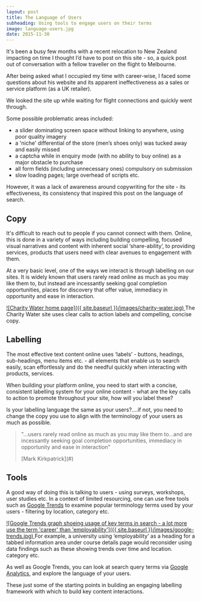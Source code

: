 ```yaml
---
layout: post
title: The Language of Users
subheading: Using tools to engage users on their terms
image: language-users.jpg
date: 2015-11-30
---
```

It's been a busy few months with a recent relocation to New Zealand impacting on time I thought I’d have to post on this site - so, a quick post out of conversation with a fellow traveller on the flight to Melbourne.

After being asked what I occupied my time with career-wise, I faced some questions about his website and its apparent ineffectiveness as a sales or service platform (as a UK retailer).

We looked the site up while waiting for flight connections and quickly went through.

Some possible problematic areas included:

*   a slider dominating screen space without linking to anywhere, using poor quality imagery
*   a 'niche' differential of the store (men’s shoes only) was tucked away and easily missed
*   a captcha while in enquiry mode (with no ability to buy online) as a major obstacle to purchase
*   all form fields (including unnecessary ones) compulsory on submission
*   slow loading pages; large overhead of scripts etc.

However, it was a lack of awareness around copywriting for the site - its effectiveness, its consistency that inspired this post on the language of search.

## Copy

It's difficult to reach out to people if you cannot connect with them. Online, this is done in a variety of ways including building compelling, focused visual narratives and content with inherent social ‘share-ability’, to providing services, products that users need with clear avenues to engagement with them.

At a very basic level, one of the ways we interact is through labelling on our sites. It is widely known that users rarely read online as much as you may like them to, but instead are incessantly seeking goal completion opportunities, places for discovery that offer value, immediacy in opportunity and ease in interaction.

[![Charity Water home page]({{ site.baseurl }}/images/charity-water.jpg) ](https://donate.charitywater.org/donate/newyear) <span class="caption text-muted"> The Charity Water site uses clear calls to action labels and compelling, concise copy.</span>

## Labelling

The most effective text content online uses ‘labels’ - buttons, headings, sub-headings, menu items etc. - all elements that enable us to search easily, scan effortlessly and do the needful quickly when interacting with products, services.

When building your platform online, you need to start with a concise, consistent labelling system for your online content - what are the key calls to action to promote throughout your site, how will you label these?

Is your labelling language the same as your users?….if not, you need to change the copy you use to align with the terminology of your users as much as possible.

> "...users rarely read online as much as you may like them to...and are incessantly seeking goal completion opportunities, immediacy in opportunity and ease in interaction"
> 
> <footer>[Mark Kirkpatrick](#)</footer>

## Tools

A good way of doing this is talking to users - using surveys, workshops, user studies etc. In a context of limited resourcing, one can use free tools such as [Google Trends](https://www.google.com/trends/ "Google Trends") to examine popular terminology terms used by your users - filtering by location, category etc.

[![Google Trends graph shoeing usage of key terms in search - a lot more use the term 'career' than 'employability']({{ site.baseurl }}/images/google-trends.jpg) ](#) <span class="caption text-muted"> For example, a university using ‘employability’ as a heading for a tabbed information area under course details page would reconsider using data findings such as these showing trends over time and location. category etc.</span>

As well as Google Trends, you can look at search query terms via [Google Analytics](https://analytics.google.com/analytics/web/ "Google Analytics"), and explore the language of your users.

These just some of the starting points in building an engaging labelling framework with which to build key content interactions.
